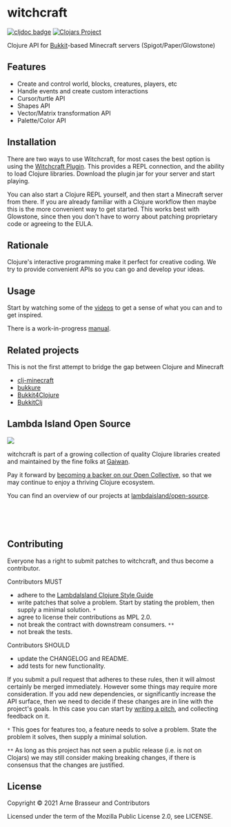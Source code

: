 # witchcraft

<!-- badges -->
[![cljdoc badge](https://cljdoc.org/badge/com.lambdaisland/witchcraft)](https://cljdoc.org/d/com.lambdaisland/witchcraft) [![Clojars Project](https://img.shields.io/clojars/v/com.lambdaisland/witchcraft.svg)](https://clojars.org/com.lambdaisland/witchcraft)
<!-- /badges -->

Clojure API for [Bukkit](https://github.com/Bukkit/Bukkit)-based Minecraft
servers (Spigot/Paper/Glowstone)

## Features

- Create and control world, blocks, creatures, players, etc
- Handle events and create custom interactions
- Cursor/turtle API
- Shapes API
- Vector/Matrix transformation API
- Palette/Color API

<!-- installation -->
## Installation

There are two ways to use Witchcraft, for most cases the best option is using
the [Witchcraft Plugin](https://github.com/lambdaisland/witchcraft-plugin). This
provides a REPL connection, and the ability to load Clojure libraries. Download
the plugin jar for your server and start playing.

You can also start a Clojure REPL yourself, and then start a Minecraft server
from there. If you are already familiar with a Clojure workflow then maybe this
is the more convenient way to get started. This works best with Glowstone, since
then you don't have to worry about patching proprietary code or agreeing to the
EULA.


## Rationale

<!-- Most Minecraft "servers" are really just modifications or extensions of the -->
<!-- proprietary server software from Mojang. This means no source of developer docs -->
<!-- are available, and writing extensions often involves using reflection and using -->
<!-- obfuscated, cryptic method names. It also means elaborate hacks are involved in -->
<!-- launching the server, and patching the software. -->

<!-- Glowstone on the other hand is a truly open source Minecraft server written from -->
<!-- scratch, making it much easier to deal with. We can simply add it to a project -->
<!-- as another dependency, and start and control the server from the REPL. -->

<!-- Note that you still need Minecraft itself (Minecraft Java Edition in particular, -->
<!-- aka "the client"), to connect to this server. -->

<!-- What you do with Witchcraft is up to you. You can simply use it as a voxel -->
<!-- engine, a place to render your 3D block based creations, or you can create a -->
<!-- completely novel space for you and your friends to hang out in, filled with your -->
<!-- own creations, and flavored with custom behaviors, systems and mechanisms. -->

Clojure's interactive programming make it perfect for creative coding. We try to
provide convenient APIs so you can go and develop your ideas.

## Usage

Start by watching some of the [videos](https://www.youtube.com/playlist?list=PLhYmIiHOMWoGyYsWmcQN0sG40BRjnNGM3) to get a sense of what you can and to get inspired.

There is a work-in-progress [manual](doc/witchcraft_manual.org).


## Related projects

This is not the first attempt to bridge the gap between Clojure and Minecraft

- [clj-minecraft](https://github.com/CmdrDats/clj-minecraft)
- [bukkure](https://github.com/SevereOverfl0w/bukkure)
- [Bukkit4Clojure](https://github.com/cpmcdaniel/Bukkit4Clojure)
- [BukkitClj](https://github.com/mikroskeem/BukkitClj)


<!-- opencollective -->
## Lambda Island Open Source

<img align="left" src="https://github.com/lambdaisland/open-source/raw/master/artwork/lighthouse_readme.png">

&nbsp;

witchcraft is part of a growing collection of quality Clojure libraries created and maintained
by the fine folks at [Gaiwan](https://gaiwan.co).

Pay it forward by [becoming a backer on our Open Collective](http://opencollective.com/lambda-island),
so that we may continue to enjoy a thriving Clojure ecosystem.

You can find an overview of our projects at [lambdaisland/open-source](https://github.com/lambdaisland/open-source).

&nbsp;

&nbsp;
<!-- /opencollective -->

<!-- contributing -->
## Contributing

Everyone has a right to submit patches to witchcraft, and thus become a contributor.

Contributors MUST

- adhere to the [LambdaIsland Clojure Style Guide](https://nextjournal.com/lambdaisland/clojure-style-guide)
- write patches that solve a problem. Start by stating the problem, then supply a minimal solution. `*`
- agree to license their contributions as MPL 2.0.
- not break the contract with downstream consumers. `**`
- not break the tests.

Contributors SHOULD

- update the CHANGELOG and README.
- add tests for new functionality.

If you submit a pull request that adheres to these rules, then it will almost
certainly be merged immediately. However some things may require more
consideration. If you add new dependencies, or significantly increase the API
surface, then we need to decide if these changes are in line with the project's
goals. In this case you can start by [writing a pitch](https://nextjournal.com/lambdaisland/pitch-template),
and collecting feedback on it.

`*` This goes for features too, a feature needs to solve a problem. State the problem it solves, then supply a minimal solution.

`**` As long as this project has not seen a public release (i.e. is not on Clojars)
we may still consider making breaking changes, if there is consensus that the
changes are justified.
<!-- /contributing -->

<!-- license -->
## License

Copyright &copy; 2021 Arne Brasseur and Contributors

Licensed under the term of the Mozilla Public License 2.0, see LICENSE.
<!-- /license -->
